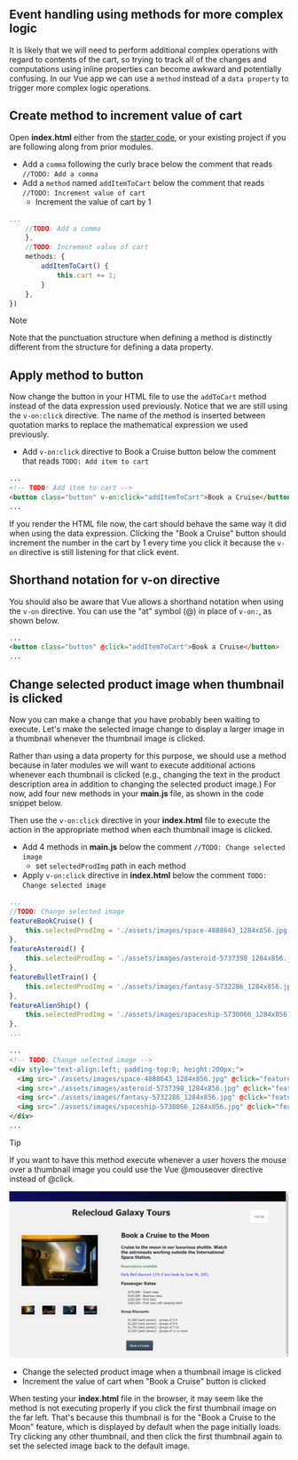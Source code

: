 ## Event handling using methods for more complex logic

It is likely that we will need to perform additional complex operations with regard to contents of the cart, so trying to track all of the changes and computations using inline properties can become awkward and potentially confusing. In our Vue app we can use a `method` instead of a `data property` to trigger more complex logic operations.

## Create method to increment value of cart

Open **index.html** either from the [starter code](link), or your existing project if you are following along from prior modules.

- Add a `comma` following the curly brace below the comment that reads `//TODO: Add a comma`
- Add a `method` named `addItemToCart` below the comment that reads `//TODO: Increment value of cart`
  - Increment the value of cart by 1

```javascript
...
    //TODO: Add a comma
    },
    //TODO: Increment value of cart
    methods: {
        addItemToCart() {
            this.cart += 1;
        }
    },
})
```

>[!NOTE]
>Note that the punctuation structure when defining a method is distinctly different from the structure for defining a data property.

## Apply method to button

Now change the button in your HTML file to use the `addToCart` method instead of the data expression used previously. Notice that we are still using the `v-on:click` directive. The name of the method is inserted between quotation marks to replace the mathematical expression we used previously.

- Add `v-on:click` directive to Book a Cruise button below the comment that reads `TODO: Add item to cart`

```html
...
<!-- TODO: Add item to cart -->
<button class="button" v-on:click="addItemToCart">Book a Cruise</button>
...
```

If you render the HTML file now, the cart should behave the same way it did when using the data expression. Clicking the "Book a Cruise" button should increment the number in the cart by 1 every time you click it because the `v-on` directive is still listening for that click event.

## Shorthand notation for v-on directive

You should also be aware that Vue allows a shorthand notation when using the `v-on` directive. You can use the "at" symbol (@) in place of `v-on:`, as shown below.

```html
...
<button class="button" @click="addItemToCart">Book a Cruise</button>
...
```

## Change selected product image when thumbnail is clicked

Now you can make a change that you have probably been waiting to execute. Let's make the selected image change to display a larger image in a thumbnail whenever the thumbnail image is clicked.

Rather than using a data property for this purpose, we should use a method because in later modules we will want to execute additional actions whenever each thumbnail is clicked (e.g., changing the text in the product description area in addition to changing the selected product image.) For now, add four new methods in your **main.js** file, as shown in the code snippet below.

Then use the `v-on:click` directive in your **index.html** file to execute the action in the appropriate method when each thumbnail image is clicked.

- Add 4 methods in **main.js** below the comment `//TODO: Change selected image`
  - set `selectedProdImg` path in each method
- Apply `v-on:click` directive in **index.html** below the comment `TODO: Change selected image`

```javascript
...
//TODO: Change selected image
featureBookCruise() {
    this.selectedProdImg = './assets/images/space-4888643_1284x856.jpg';
},
featureAsteroid() {
    this.selectedProdImg = './assets/images/asteroid-5737398_1284x856.jpg';
},
featureBulletTrain() {
    this.selectedProdImg = './assets/images/fantasy-5732286_1284x856.jpg'; 
},
featureAlienShip() {
    this.selectedProdImg = './assets/images/spaceship-5730066_1284x856.jpg';
},
...
```

```html
...
<!-- TODO: Change selected image -->
<div style="text-align:left; padding-top:0; height:200px;">
  <img src="./assets/images/space-4888643_1284x856.jpg" @click="featureBookCruise" style="width:12%; margin-right:0px;">
  <img src="./assets/images/asteroid-5737398_1284x856.jpg" @click="featureAsteroid" style="width:12%; margin-left:12px; margin-right:0px;">
  <img src="./assets/images/fantasy-5732286_1284x856.jpg" @click="featureBulletTrain" style="width:12%; margin-left:12px; margin-right:0px;">
  <img src="./assets/images/spaceship-5730066_1284x856.jpg" @click="featureAlienShip" style="width:12%; margin-left:12px; margin-right:0px;">
</div>
...
```

> [!TIP]
> If you want to have this method execute whenever a user hovers the mouse over a thumbnail image you could use the Vue @mouseover directive instead of @click.

![Screenshot showing the HTML page with a selected produce image on the left and 4 thumbnail images below it. Product name and description are displayed on the right, with two paragraphs of text. Below this are unordered lists for Passenger Rates and Group Discounts](../media/thumbnails_cart_button.png)
- Change the selected product image when a thumbnail image is clicked
- Increment the value of cart when "Book a Cruise" button is clicked

When testing your **index.html** file in the browser, it may seem like the method is not executing properly if you click the first thumbnail image on the far left. That's because this thumbnail is for the "Book a Cruise to the Moon" feature, which is displayed by default when the page initially loads. Try clicking any other thumbnail, and then click the first thumbnail again to set the selected image back to the default image.
